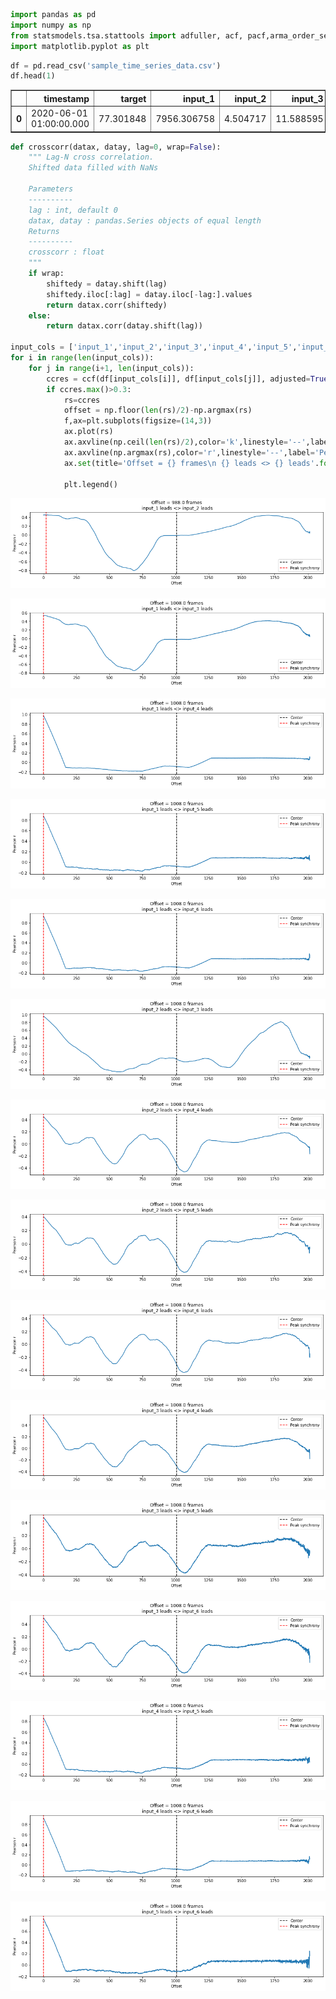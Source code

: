 

```python
import pandas as pd
import numpy as np
from statsmodels.tsa.stattools import adfuller, acf, pacf,arma_order_select_ic, ccf
import matplotlib.pyplot as plt

```


```python
df = pd.read_csv('sample_time_series_data.csv')
df.head(1)
```




<div>
<style scoped>
    .dataframe tbody tr th:only-of-type {
        vertical-align: middle;
    }

    .dataframe tbody tr th {
        vertical-align: top;
    }

    .dataframe thead th {
        text-align: right;
    }
</style>
<table border="1" class="dataframe">
  <thead>
    <tr style="text-align: right;">
      <th></th>
      <th>timestamp</th>
      <th>target</th>
      <th>input_1</th>
      <th>input_2</th>
      <th>input_3</th>
      <th>input_4</th>
      <th>input_5</th>
      <th>input_6</th>
    </tr>
  </thead>
  <tbody>
    <tr>
      <th>0</th>
      <td>2020-06-01 01:00:00.000</td>
      <td>77.301848</td>
      <td>7956.306758</td>
      <td>4.504717</td>
      <td>11.588595</td>
      <td>106.005488</td>
      <td>12.806226</td>
      <td>55.120697</td>
    </tr>
  </tbody>
</table>
</div>




```python
def crosscorr(datax, datay, lag=0, wrap=False):
    """ Lag-N cross correlation. 
    Shifted data filled with NaNs 
    
    Parameters
    ----------
    lag : int, default 0
    datax, datay : pandas.Series objects of equal length
    Returns
    ----------
    crosscorr : float
    """
    if wrap:
        shiftedy = datay.shift(lag)
        shiftedy.iloc[:lag] = datay.iloc[-lag:].values
        return datax.corr(shiftedy)
    else: 
        return datax.corr(datay.shift(lag))

input_cols = ['input_1','input_2','input_3','input_4','input_5','input_6']
for i in range(len(input_cols)):
    for j in range(i+1, len(input_cols)):
        ccres = ccf(df[input_cols[i]], df[input_cols[j]], adjusted=True)
        if ccres.max()>0.3:
            rs=ccres
            offset = np.floor(len(rs)/2)-np.argmax(rs)
            f,ax=plt.subplots(figsize=(14,3))
            ax.plot(rs)
            ax.axvline(np.ceil(len(rs)/2),color='k',linestyle='--',label='Center')
            ax.axvline(np.argmax(rs),color='r',linestyle='--',label='Peak synchrony')
            ax.set(title='Offset = {} frames\n {} leads <> {} leads'.format(offset, input_cols[i], input_cols[j]), xlabel='Offset',ylabel='Pearson r')

            plt.legend()
```


![png](plots/output_2_0.png)



![png](plots/output_2_1.png)



![png](plots/output_2_2.png)



![png](plots/output_2_3.png)



![png](plots/output_2_4.png)



![png](plots/output_2_5.png)



![png](plots/output_2_6.png)



![png](plots/output_2_7.png)



![png](plots/output_2_8.png)



![png](plots/output_2_9.png)



![png](plots/output_2_10.png)



![png](plots/output_2_11.png)



![png](plots/output_2_12.png)



![png](plots/output_2_13.png)



![png](plots/output_2_14.png)

